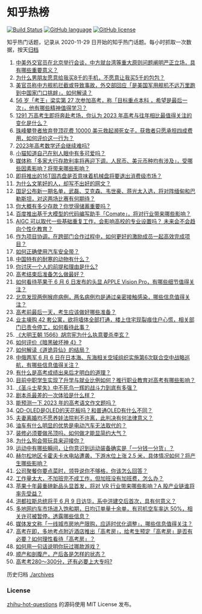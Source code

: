 # 知乎热榜
[![Build Status](https://github.com/ToWeLong/zhihu-hot-questions/workflows/CI/badge.svg)](https://github.com/ToWeLong/zhihu-hot-questions/actions)
[![GitHub language](https://img.shields.io/badge/language-golang-orange.svg)](https://golang.org/)
[![GitHub license](https://img.shields.io/github/license/ToWeLong/zhihu-hot-questions)](https://github.com/ToWeLong/zhihu-hot-questions/blob/main/LICENSE)

知乎热门话题，记录从 2020-11-29 日开始的知乎热门话题。每小时抓取一次数据，按天[归档](./archives)

<!-- BEGIN -->

1. [中美外交官员在北京举行会谈，中方就台湾等重大原则问题阐明严正立场，具有哪些重要意义？](https://www.zhihu.com/question/605018467)
1. [为什么男朋友愿意给我买8千的手机，不愿意让我买5千的包包？](https://www.zhihu.com/question/603599168)
1. [美官员称中方舰机拦截或导致事故，外交部回应「是美国军用舰机不远万里跑到中国家门口挑衅」，如何解读？](https://www.zhihu.com/question/605094826)
1. [56 岁「考王」梁实第 27 次参加高考，称「目标重点本科 ，希望是最后一次」，他有哪些精神值得学习？](https://www.zhihu.com/question/604886385)
1. [1291 万高考生即将奔赴考场，你认为 2023 年高考与往年相比最值得关注的变化是什么？](https://www.zhihu.com/question/605100302)
1. [珠峰攀登者放弃登顶花费 10000 美元救起濒死女子，获救者只愿承担四成费用，如何评价这一行为？](https://www.zhihu.com/question/604852845)
1. [2023年高考数学还会继续难吗?](https://www.zhihu.com/question/540430079)
1. [小猫知道自己在别人眼中有多可爱吗？](https://www.zhihu.com/question/271875206)
1. [媒体称「多家大行存款利率将再迎下调，人民币、美元币种均有涉及」，受哪些因素影响？将带来哪些影响？](https://www.zhihu.com/question/605133371)
1. [即将推出的16T固态盘是否意味着机械盘将要退出消费级市场？](https://www.zhihu.com/question/604750109)
1. [为什么文笔好的人，却写不出好的网文？](https://www.zhihu.com/question/604798447)
1. [国足公布新一期名单，武磊、艾克森、韦世豪、蒋光太入选，将对阵缅甸和巴勒斯坦，对这两场比赛有何期待？](https://www.zhihu.com/question/605081650)
1. [你大概有多少存款？你觉得储蓄重要吗？](https://www.zhihu.com/question/603948387)
1. [百度推出基于大模型的代码编写助手「Comate」，将对行业带来哪些影响？](https://www.zhihu.com/question/605102458)
1. [AIGC 可以取代一些基础重复工作，会影响高校的专业设置吗？ 未来会不会趋向个性化教育？](https://www.zhihu.com/question/604527071)
1. [作为项目协调，在跨部门合作过程中，如何更好的激励成员一起高效完成项目？](https://www.zhihu.com/question/39019914)
1. [如何正确使用汽车安全带？](https://www.zhihu.com/question/341752087)
1. [中国特有的耐寒的动物有什么？](https://www.zhihu.com/question/297955550)
1. [你讨厌一个人的前提和理由是什么?](https://www.zhihu.com/question/604642116)
1. [高考结束后准备怎么做最好？](https://www.zhihu.com/question/602158990)
1. [如何看待苹果于 6 月 6 日发布的头显 APPLE Vision Pro，有哪些细节值得关注？](https://www.zhihu.com/question/604992904)
1. [北京发现两例猴痘病例，两名病例均是通过亲密接触感染，哪些信息值得关注？](https://www.zhihu.com/question/605160491)
1. [高考前最后一天，考生应该做好哪些准备？](https://www.zhihu.com/question/605048866)
1. [业主壕购 42 套公寓，欲将墙体全部打通，楼上住宅现裂痕住户心慌，相关部门已责令停工，如何看待此事？](https://www.zhihu.com/question/605035212)
1. [《大明王朝 1566》胡宗宪为什么执意要杀李玄？](https://www.zhihu.com/question/600075918)
1. [如何评价《暗黑破坏神 4》?](https://www.zhihu.com/question/353664383)
1. [如何解读《道诡异仙》的结局？](https://www.zhihu.com/question/602347576)
1. [中俄两军 6 月 6 日在日本海、东海相关空域组织实施第6次联合空中战略巡航，有哪些信息值得关注？](https://www.zhihu.com/question/605078253)
1. [有什么是高考成绩出来后才明白的道理？](https://www.zhihu.com/question/598558886)
1. [目前中职学生实现了升学与就业比例如何？推行职业教育对高考有哪些影响？](https://www.zhihu.com/question/604528381)
1. [《圣斗士星失》中不死鸟一辉的战斗力到底有多强？](https://www.zhihu.com/question/36086501)
1. [剧本杀最差的一次体验是什么样？](https://www.zhihu.com/question/507940771)
1. [能预测一下 2023 年的高考语文作文题吗？](https://www.zhihu.com/question/598414587)
1. [QD-OLED是OLED的天花板吗？和普通OLED有什么不同？](https://www.zhihu.com/question/597923725)
1. [夫妻离婚均不愿养娃法院判不许离，此判决有何法律意义？](https://www.zhihu.com/question/605022650)
1. [油车有什么明显的优势是电动汽车无法取代的？](https://www.zhihu.com/question/582513505)
1. [装修必须要做吊顶吗，如何做才能显简约大气？](https://www.zhihu.com/question/585164112)
1. [为什么狗会带玩具来迎接你？](https://www.zhihu.com/question/589038902)
1. [运动中有哪些瞬间，让你意识到运动装备确实是「一分钱一分货」？](https://www.zhihu.com/question/603810631)
1. [赫尔松地区卡霍夫卡水电站遭袭，下游水位上涨 2.5 米，具体情况如何？将产生哪些影响？](https://www.zhihu.com/question/605052835)
1. [公司聚餐你要点菜时，领导说你不够格，你该怎么回答？](https://www.zhihu.com/question/604650772)
1. [工作量太大，不加班完不成工作，但加班没有加班费，怎么办？](https://www.zhihu.com/question/604167809)
1. [苹果十年最重磅新品头显首发，将对 VR 行业带来哪些影响？A 股产业链谁将率先受益？](https://www.zhihu.com/question/605029460)
1. [洪都拉斯总统将于 6 月 9 日访华，系中洪建交后首次，具有何意义？](https://www.zhihu.com/question/605017623)
1. [多地网约车市场进入饱和期，日均订单量十余单，有司机空车率达 50%，相关许可被暂停，透露哪些信息？](https://www.zhihu.com/question/605110954)
1. [媒体发文称「一线城市房地产限购，应适时优化调整」，哪些信息值得关注？](https://www.zhihu.com/question/605061219)
1. [高考在即，多地考点附近酒店推出「高考房」，给考生预定「高考房」是否有必要？如何理性看待「高考房」？](https://www.zhihu.com/question/604844567)
1. [如何用一句话说明你玩过哪款游戏？](https://www.zhihu.com/question/602371846)
1. [顺产和剖腹产，产后各是怎样的状态？](https://www.zhihu.com/question/568263472)
1. [高考考280～300分，还有必要上大专吗?](https://www.zhihu.com/question/604777758)

<!-- END -->

历史归档 [./archives](./archives)


### License
[zhihu-hot-questions](https://github.com/towelong/zhihu-hot-questions) 的源码使用 MIT License 发布。